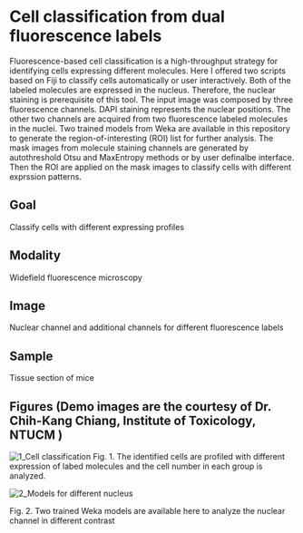 # Cell classification from dual fluorescence labels
Fluorescence-based cell classification is a high-throughput strategy for identifying cells expressing different molecules.
Here I offered two scripts based on Fiji to classify cells automatically or user interactively. 
Both of the labeled molecules are expressed in the nucleus. Therefore, the nuclear staining is prerequisite of this tool. 
The input image was composed by three fluorescence channels. DAPI staining represents the nuclear positions. The other two channels are acquired from two fluorescence labeled molecules in the nuclei.
Two trained models from Weka are available in this repository to generate the region-of-interesting (ROI) list for further analysis.
The mask images from molecule staining channels are generated by autothreshold Otsu and MaxEntropy methods or by user definalbe interface.
Then the ROI are applied on the mask images to classify cells with different exprssion patterns. 
## Goal
Classify cells with different expressing profiles

## Modality
Widefield fluorescence microscopy

## Image
Nuclear channel and additional channels for different fluorescence labels

## Sample
Tissue section of mice

## Figures (Demo images are the courtesy of Dr. Chih-Kang Chiang, Institute of Toxicology, NTUCM )
![1_Cell classification](https://github.com/peggyscshu/Cell-classification-from-dual-fluorescence-labels/assets/67047201/cb700ea7-a25f-47b6-9dca-444c5a91f394)
Fig. 1. The identified cells are profiled with different expression of labed molecules and the cell number in each group is analyzed. 


![2_Models for different nucleus](https://github.com/peggyscshu/Cell-classification-from-dual-fluorescence-labels/assets/67047201/d7f626e2-051b-4da4-b568-8fdfbb8afacd)

Fig. 2. Two trained Weka models are available here to analyze the nuclear channel in different contrast

